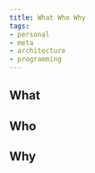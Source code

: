 ```yaml
---
title: What Who Why
tags:
- personal
- meta
- architecture
- programming
---
```

## What
## Who 
## Why
<!--stackedit_data:
eyJoaXN0b3J5IjpbLTg2MzE4NjU5Niw3MzA5OTgxMTZdfQ==
-->